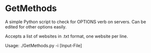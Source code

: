 # GetMethods
A simple Python script to check for OPTIONS verb on servers. Can be edited for other options easily.

Accepts a list of websites in .txt format, one website per line.

Usage: ./GetMethods.py -i [Input-File]
